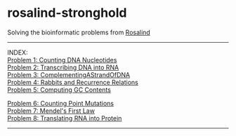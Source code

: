 # rosalind-stronghold
Solving the bioinformatic problems from <a href="https://rosalind.info">Rosalind</a>

<hr>
INDEX:
<br>
<a href="https://github.com/iSonik/rosalind-stronghold/blob/main/CountingDNANucleotides.py">Problem 1: Counting DNA Nucleotides</a><br>
<a href="https://github.com/iSonik/rosalind-stronghold/blob/main/TranscribingDNAintoRNA.py">Problem 2: Transcribing DNA into RNA</a><br>
<a href="https://github.com/iSonik/rosalind-stronghold/blob/main/ComplementingAStrandOfDNA.py">Problem 3: ComplementingAStrandOfDNA</a><br>
<a href="https://github.com/iSonik/rosalind-stronghold/blob/main/Rabbits%20and%20Recurrence%20Relations.py">Problem 4: Rabbits and Recurrence Relations</a>
<br>
<a href="https://github.com/iSonik/rosalind-stronghold/blob/main/computing%20GC/computinggccontent.py">Problem 5: Computing GC Contents</a>

<br>

<a href="https://github.com/iSonik/rosalind-stronghold/blob/main/countingpointmutations.py">Problem 6: Counting Point Mutations</a>
<br>
<a href="https://github.com/iSonik/rosalind-stronghold/blob/main/mendelsfirstlaw.py">Problem 7: Mendel's First Law
<br>
 <a href="https://github.com/iSonik/rosalind-stronghold/blob/main/translatingRNA/RNAcodontable.txt">Problem 8: Translating RNA into Protein 
<br>
<hr>


